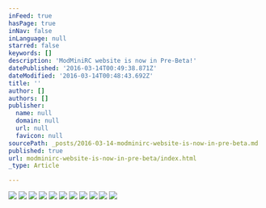 ```yaml
---
inFeed: true
hasPage: true
inNav: false
inLanguage: null
starred: false
keywords: []
description: 'ModMiniRC website is now in Pre-Beta!'
datePublished: '2016-03-14T00:49:38.871Z'
dateModified: '2016-03-14T00:48:43.692Z'
title: ''
author: []
authors: []
publisher:
  name: null
  domain: null
  url: null
  favicon: null
sourcePath: _posts/2016-03-14-modminirc-website-is-now-in-pre-beta.md
published: true
url: modminirc-website-is-now-in-pre-beta/index.html
_type: Article

---
```

![](https://the-grid-user-content.s3-us-west-2.amazonaws.com/17bd4151-8157-469c-885b-3542b59fa108.jpg)
![](https://the-grid-user-content.s3-us-west-2.amazonaws.com/c81ffc02-d8ea-4769-af35-6c59b02a582d.jpg)
![](https://the-grid-user-content.s3-us-west-2.amazonaws.com/9596eda3-827b-451d-a8de-93dfd4bbf675.jpg)
![](https://the-grid-user-content.s3-us-west-2.amazonaws.com/7db43ecd-1de4-4c2d-9ba0-663d1a401e3b.jpg)
![](https://the-grid-user-content.s3-us-west-2.amazonaws.com/06ad0e1d-503a-4c4e-8d61-9c11a411d7df.jpg)
![](https://the-grid-user-content.s3-us-west-2.amazonaws.com/4135ced4-f02b-4691-a022-00300f853a6e.jpg)
![](https://the-grid-user-content.s3-us-west-2.amazonaws.com/e085dc04-2a23-4185-8d65-4573e9ae9b81.jpg)
![](https://the-grid-user-content.s3-us-west-2.amazonaws.com/33a2eabc-16f5-4473-9d21-01c2d9e8f0c3.jpg)
![](https://the-grid-user-content.s3-us-west-2.amazonaws.com/259f68ba-79c2-4a0a-84bb-7376dd8e8499.jpg)
![](https://the-grid-user-content.s3-us-west-2.amazonaws.com/921e239a-2a3e-457d-acf5-52219abcfd17.jpg)
![](https://the-grid-user-content.s3-us-west-2.amazonaws.com/343937bc-25aa-4ace-8c7a-ef17ac231ecb.jpg)